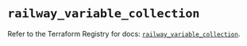 # `railway_variable_collection`

Refer to the Terraform Registry for docs: [`railway_variable_collection`](https://registry.terraform.io/providers/terraform-community-providers/railway/0.5.2/docs/resources/variable_collection).
